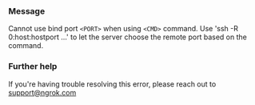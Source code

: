 
### Message
Cannot use bind port <code>&lt;PORT&gt;</code> when using <code>&lt;CMD&gt;</code> command.
Use 'ssh -R 0:host:hostport ...' to let the server choose the remote port based on the command.

### Further help
If you're having trouble resolving this error, please reach out to [support@ngrok.com](mailto:support@ngrok.com?subject=Help%20with%20ERR_NGROK_1113)

